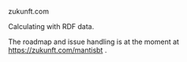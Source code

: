 zukunft.com

Calculating with RDF data.

The roadmap and issue handling is at the moment at https://zukunft.com/mantisbt . 
